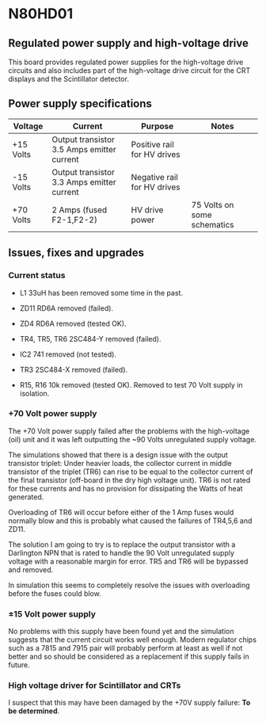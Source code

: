 # N80HD01

## Regulated power supply and high-voltage drive

This board provides regulated power supplies for the high-voltage drive circuits and also includes part of the high-voltage drive circuit for the CRT displays and the Scintillator detector.

## Power supply specifications

|Voltage|Current|Purpose|Notes|
|---|---|---|---|
|+15 Volts|Output transistor 3.5 Amps emitter current|Positive rail for HV drives| |
|-15 Volts|Output transistor 3.3 Amps emitter current|Negative rail for HV drives| |
|+70 Volts|2 Amps (fused F2-1,F2-2)|HV drive power|75 Volts on some schematics|

## Issues, fixes and upgrades

### Current status

- L1 33uH has been removed some time in the past.
- ZD11 RD6A removed (failed).
- ZD4 RD6A removed (tested OK).
- TR4, TR5, TR6 2SC484-Y removed (failed).
- IC2 741 removed (not tested).

- TR3 2SC484-X removed (failed).
- R15, R16 10k removed (tested OK). Removed to test 70 Volt supply in isolation.

### +70 Volt power supply

The +70 Volt power supply failed after the problems with the high-voltage (oil) unit and it was left outputting the ~90 Volts unregulated supply voltage.

The simulations showed that there is a design issue with the output transistor triplet: Under heavier loads, the collector current in middle transistor of the triplet (TR6) can rise to be equal to the collector current of the final transistor (off-board in the dry high voltage unit). TR6 is not rated for these currents and has no provision for dissipating the Watts of heat generated.

Overloading of TR6 will occur before either of the 1 Amp fuses would normally blow and this is probably what caused the failures of TR4,5,6 and ZD11.

The solution I am going to try is to replace the output transistor with a Darlington NPN that is rated to handle the 90 Volt unregulated supply voltage with a reasonable margin for error. TR5 and TR6 will be bypassed and removed.

In simulation this seems to completely resolve the issues with overloading before the fuses could blow.

### ±15 Volt power supply

No problems with this supply have been found yet and the simulation suggests that the current circuit works well enough. Modern regulator chips such as a 7815 and 7915 pair will probably perform at least as well if not better and so should be considered as a replacement if this supply fails in future.

### High voltage driver for Scintillator and CRTs

I suspect that this may have been damaged by the +70V supply failure: **To be determined**.
